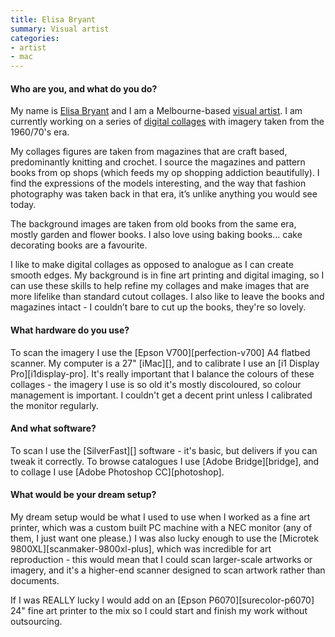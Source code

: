 ```yaml
---
title: Elisa Bryant
summary: Visual artist
categories:
- artist
- mac 
---
```


#### Who are you, and what do you do?

My name is [Elisa Bryant](https://www.instagram.com/elisabryantart/ "Elisa's Instagram account.") and I am a Melbourne-based [visual artist](https://www.etsy.com/au/shop/ElisaBryantCollage "Elisa's Etsy store."). I am currently working on a series of [digital collages](http://elisabryant.com/Collage "Elisa's collages.") with imagery taken from the 1960/70's era.

My collages figures are taken from magazines that are craft based, predominantly knitting and crochet. I source the magazines and pattern books from op shops (which feeds my op shopping addiction beautifully). I find the expressions of the models interesting, and the way that fashion photography was taken back in that era, it’s unlike anything you would see today. 

The background images are taken from old books from the same era, mostly garden and flower books. I also love using baking books... cake decorating books are a favourite.

I like to make digital collages as opposed to analogue as I can create smooth edges. My background is in fine art printing and digital imaging, so I can use these skills to help refine my collages and make images that are more lifelike than standard cutout collages. I also like to leave the books and magazines intact - I couldn’t bare to cut up the books, they're so lovely. 

#### What hardware do you use?

To scan the imagery I use the [Epson V700][perfection-v700] A4 flatbed scanner. My computer is a 27" [iMac][], and to calibrate I use an [i1 Display Pro][i1display-pro]. It's really important that I balance the colours of these collages - the imagery I use is so old it's mostly discoloured, so colour management is important. I couldn't get a decent print unless I calibrated the monitor regularly.

#### And what software?

To scan I use the [SilverFast][] software - it's basic, but delivers if you can tweak it correctly. To browse catalogues I use [Adobe Bridge][bridge], and to collage I use [Adobe Photoshop CC][photoshop].

#### What would be your dream setup?

My dream setup would be what I used to use when I worked as a fine art printer, which was a custom built PC machine with a NEC monitor (any of them, I just want one please.) I was also lucky enough to use the [Microtek 9800XL][scanmaker-9800xl-plus], which was incredible for art reproduction - this would mean that I could scan larger-scale artworks or imagery, and it's a higher-end scanner designed to scan artwork rather than documents. 

If I was REALLY lucky I would add on an [Epson P6070][surecolor-p6070] 24" fine art printer to the mix so I could start and finish my work without outsourcing.
